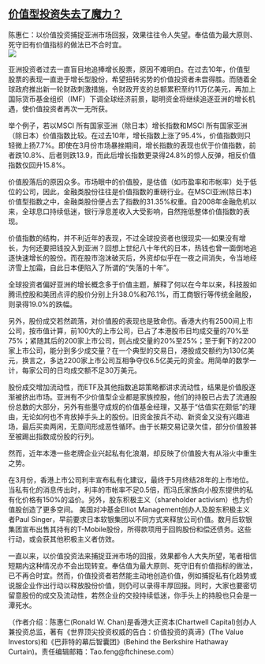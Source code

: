 <!--1594324315000-->
[价值型投资失去了魔力？](https://cn.ft.com/story/001088483?full=y)
------

<div></div><div class="story-lead">陈惠仁：以价值投资捕捉亚洲市场回报，效果往往令人失望。奉估值为最大原则、死守旧有价值指标的做法已不合时宜。</div><div class=" story-image image"><img src="https://thumbor.ftacademy.cn/unsafe/1340x754/https://thumbor.ftacademy.cn/unsafe/picture/0/000097140_piclink.jpg"></div><div class="story-body"><div id="story-body-container"><p>亚洲投资者过去一直盲目地追捧增长股票，原因不难明白。在过去10年，价值型股票的表现一直逊于增长型股份，希望扭转劣势的价值投资者未尝得胜。而随着全球政府推出新一轮财政刺激措施，令财政开支的总额累积至约11万亿美元，再加上国际货币基金组织（IMF）下调全球经济前景，聪明资金将继续追逐亚洲的增长机遇，使价值投资者再次一无所获。</p><p>举个例子，若以MSCI 所有国家亚洲（除日本）增长指数和MSCI 所有国家亚洲（除日本）价值指数比较。在过去10年，增长指数上涨了95.4%，价值指数则只轻微上扬7.7%。即使在3月份市场暴挫期间，增长指数的表现也优于价值指数，前者跌10.8%、后者则跌13.9，而此后增长指数更录得24.8%的惊人反弹，相反价值指数仅回升15.8%。</p><p>价值股落后的原因众多。市场眼中的价值股，是估值（如市盈率和市帐率）处于低位的公司，因此，金融类股份往往是价值指数的重磅行业。在MSCI亚洲(除日本)价值型指数之中，金融类股份便占去了指数的31.35%权重。自2008年金融危机以来，全球息口持续低迷，银行淨息差收入大受影响，自然拖低整体价值指数的表现。</p><p>价值指数的结构，并不利近年的表现，不过全球投资者也很现实──如果没有增长，为何还要把钱投入到亚洲？回想上世纪八十年代的日本，热钱也曾一面倒地追逐快速增长的股份。而在股市泡沫破灭后，外资却似乎在一夜之间消失，令当地经济雪上加霜，自此日本便陷入了所谓的“失落的十年”。</p><div  data-o-ads-name="mpu-middle1" class="o-ads in-article-advert" data-o-ads-formats-default="false"  data-o-ads-formats-small="FtcMobileMpu"  data-o-ads-formats-medium="FtcMpu" data-o-ads-formats-large="FtcMpu" data-o-ads-formats-extra="FtcMpu" data-o-ads-targeting="cnpos=middle1;" data-cy='[{"devices":["PC","iPhoneWeb","AndroidWeb","iPhoneApp","AndroidApp"],"pattern":"MPU","position":"Middle1","container":"mpuInStory"}]'></div><p>全球投资者偏好亚洲的增长概念多于价值主题，解释了何以在今年以来，科技股如腾讯控股和美团点评的股价分别上升38.0%和76.1%，而工商银行等传统金融股，则录得19.0%的跌幅。</p><p>另外，股份成交若然疏落，对价值股的表现也是致命伤。香港大约有2500间上市公司，按市值计算，前100大的上市公司，已占了本港股市日均成交量的70%至75%；紧随其后的200家上市公司，则占成交量的20%至25%；至于剩下的2200家上市公司，能分到多少成交量？在一个典型的交易日，港股成交额约为130亿美元，换言之，多达2200家上市公司互相争夺仅6.5亿美元的资金。用简单的数学一计，每家公司的日均成交额不足30万美元。</p><p>股份成交增加流动性，而ETF及其他指数追踪策略都讲求流动性，结果是价值股逐渐被挤出市场。亚洲有不少价值型企业都是家族控股，他们的持股已占去了流通股份总数的大部分，另外有些墨守成规的价值基金经理，又基于“估值实在颇低”的理由，无论如何也不肯放掉手头上的股份。旧资金按兵不动、新资金又没有兴趣进场，最后买卖两闲，无意间形成恶性循环。由于长期交易记录欠佳，部分价值股甚至被踢出指数成份股的行列。</p><p>然而，近年本港一些老牌企业兴起私有化浪潮，却反映了价值股大有从浴火中重生之势。</p><p>在3月份，香港上市公司利丰宣布私有化建议，最终于5月终结28年的上市地位。当私有化的消息传出时，利丰的市帐率不足0.5倍，而冯氏家族向小股东提供的私有化价格有150%的溢价。另外，股东积极主义（shareholder activism）也为价值股创造了更多空间。 美国对冲基金Elliot Management创办人及股东积极主义者Paul Singer，早前要求日本软银集团以不同方式来释放公司价值。数月后软银集团宣布出售其持有的T-Mobile股份，所得款项用于回购股份和偿还债务。这些行动，或会获其他积极主义者仿效。</p><p>一直以来，以价值投资法来捕捉亚洲市场的回报，效果都令人大失所望，笔者相信短期内这种情况亦不会出现转变。奉估值为最大原则、死守旧有价值指标的做法，已不再合时宜。然而，价值投资者若然能主动地创造价值，例如捕捉私有化趋势或说服企业作出行动以释放股份价值，则仍可以录得丰厚回报。同时，大家也要密切留意股份的成交及流动性，若然企业的交投持续低迷，你手头上的持股也只会是一潭死水。</p><div data-o-ads-name="mpu-middle2" class="o-ads in-article-advert" data-o-ads-formats-default="false"  data-o-ads-formats-small="FtcMobileMpu"  data-o-ads-formats-medium="false" data-o-ads-formats-large="false" data-o-ads-formats-extra="false" data-o-ads-targeting="cnpos=middle2;" data-cy='[{"devices":["iPhoneWeb","AndroidWeb","iPhoneApp","AndroidApp"],"pattern":"MPU","position":"Middle2","container":"mpuInStory"}]'></div><p>（作者介绍：陈惠仁(Ronald W. Chan)是香港大正资本(Chartwell Capital)创办人兼投资总监，著有《世界顶尖投资权威的告白：价值投资的真谛》(The Value Investors)和《巴菲特的幕后智囊团》(Behind the Berkshire Hathaway Curtain)。责任编辑邮箱：Tao.feng@ftchinese.com）</p></div><div class="clearfloat"></div></div>
